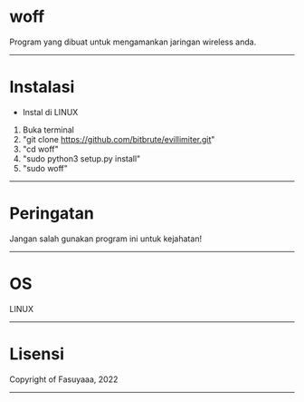 # woff
Program yang dibuat untuk mengamankan jaringan wireless anda. 

-------------------------------------------------------------
# Instalasi
- Instal di LINUX
1. Buka terminal
2. "git clone https://github.com/bitbrute/evillimiter.git"
3. "cd woff"
4. "sudo python3 setup.py install"
5. "sudo woff"

------------------------------------------------------------
# Peringatan
Jangan salah gunakan program ini untuk kejahatan!

-----------------------------------------------------------

# OS
LINUX

------------------------------------------------------------
# Lisensi
Copyright of Fasuyaaa, 2022  

-------------------------------------------------------------
